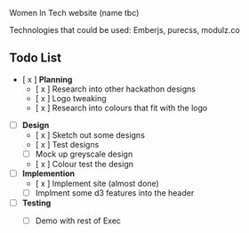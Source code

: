 
Women In Tech website (name tbc)

Technologies that could be used: Emberjs, purecss, modulz.co

## Todo List
- [ x ] **Planning**
  - [ x ] Research into other hackathon designs
  - [ x ] Logo tweaking
  - [ x ] Research into colours that fit with the logo
- [  ] **Design**
  - [ x ] Sketch out some designs
  - [ x ] Test designs
  - [  ] Mock up greyscale design
  - [ x ] Colour test the design
- [ ] **Implemention**
  - [ x ] Implement site (almost done)
  - [ ] Implment some d3 features into the header
- [ ] **Testing**
  - [ ] Demo with rest of Exec

